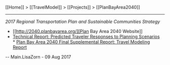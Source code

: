 [[Home]] > [[TravelModel]] > [[Projects]] > [[PlanBayArea2040]]

***

_2017 Regional Transportation Plan and Sustainable Communities Strategy_

* [[http://2040.planbayarea.org/][Plan Bay Area 2040 Website]]
* [Technical Report: Predicted Traveler Responses to Planning Scenarios](https://mtcdrive.box.com/v/pba2040-scen-travel-resp)
* [Plan Bay Area 2040 Final Supplemental Report: Travel Modeling Report](http://2040.planbayarea.org/sites/default/files/2017-07/Travel_Modeling_PBA2040_Supplemental%20Report_7-2017_0.pdf)

-- Main.LisaZorn - 09 Aug 2017